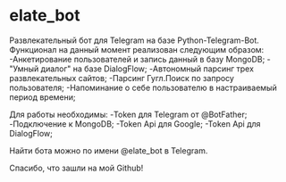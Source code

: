 # elate_bot
Развлекательный бот для Telegram на базе Python-Telegram-Bot. Функционал на данный момент реализован следующим образом:
-Анкетирование пользователей и запись данный в базу MongoDB;
-"Умный диалог" на базе DialogFlow;
-Автономный парсинг трех развлекательных сайтов;
-Парсинг Гугл.Поиск по запросу пользователя;
-Напоминание о себе пользователю в настраиваемый период времени;

Для работы необходимы:
	-Token для Telegram от @BotFather;
	-Подключение к MongoDB;
	-Token Api для Google;
	-Token Api для DialogFlow;

Найти бота можно по имени @elate_bot в Telegram.

Спасибо, что зашли на мой Github!
